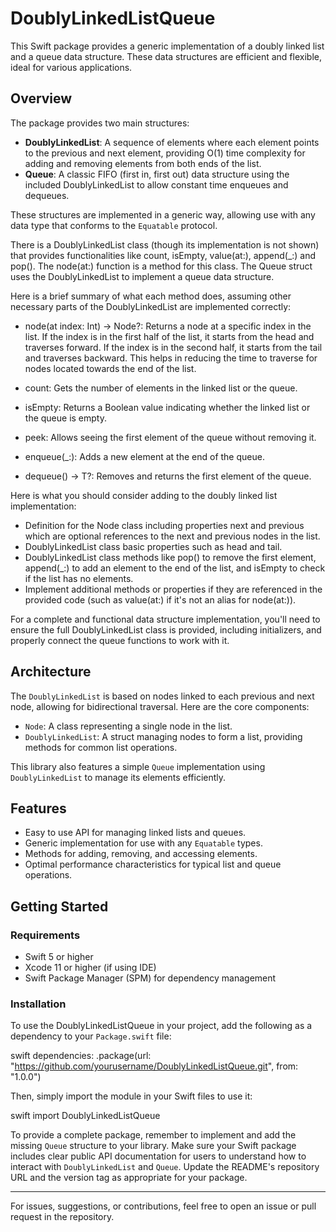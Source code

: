 # DoublyLinkedListQueue

This Swift package provides a generic implementation of a doubly linked list and a queue data structure. These data structures are efficient and flexible, ideal for various applications.

## Overview

The package provides two main structures:

- **DoublyLinkedList**: A sequence of elements where each element points to the previous and next element, providing O(1) time complexity for adding and removing elements from both ends of the list.
- **Queue**: A classic FIFO (first in, first out) data structure using the included DoublyLinkedList to allow constant time enqueues and dequeues.

These structures are implemented in a generic way, allowing use with any data type that conforms to the `Equatable` protocol.

There is a DoublyLinkedList class (though its implementation is not shown) that provides functionalities like count, isEmpty, value(at:), append(_:) and pop(). The node(at:) function is a method for this class. The Queue struct uses the DoublyLinkedList to implement a queue data structure. 

Here is a brief summary of what each method does, assuming other necessary parts of the DoublyLinkedList are implemented correctly:

- node(at index: Int) -> Node<T>?: Returns a node at a specific index in the list. If the index is in the first half of the list, it starts from the head and traverses forward. If the index is in the second half, it starts from the tail and traverses backward. This helps in reducing the time to traverse for nodes located towards the end of the list.

- count: Gets the number of elements in the linked list or the queue.

- isEmpty: Returns a Boolean value indicating whether the linked list or the queue is empty.

- peek: Allows seeing the first element of the queue without removing it.

- enqueue(_:): Adds a new element at the end of the queue.

- dequeue() -> T?: Removes and returns the first element of the queue.

Here is what you should consider adding to the doubly linked list implementation:

- Definition for the Node class including properties next and previous which are optional references to the next and previous nodes in the list.
- DoublyLinkedList class basic properties such as head and tail.
- DoublyLinkedList class methods like pop() to remove the first element, append(_:) to add an element to the end of the list, and isEmpty to check if the list has no elements.
- Implement additional methods or properties if they are referenced in the provided code (such as value(at:) if it's not an alias for node(at:)).

For a complete and functional data structure implementation, you'll need to ensure the full DoublyLinkedList class is provided, including initializers, and properly connect the queue functions to work with it.

## Architecture

The `DoublyLinkedList` is based on nodes linked to each previous and next node, allowing for bidirectional traversal. Here are the core components:

- `Node`: A class representing a single node in the list.
- `DoublyLinkedList`: A struct managing nodes to form a list, providing methods for common list operations.

This library also features a simple `Queue` implementation using `DoublyLinkedList` to manage its elements efficiently.

## Features

- Easy to use API for managing linked lists and queues.
- Generic implementation for use with any `Equatable` types.
- Methods for adding, removing, and accessing elements.
- Optimal performance characteristics for typical list and queue operations.

## Getting Started

### Requirements

- Swift 5 or higher
- Xcode 11 or higher (if using IDE)
- Swift Package Manager (SPM) for dependency management

### Installation

To use the DoublyLinkedListQueue in your project, add the following as a dependency to your `Package.swift` file:

swift
dependencies: 
    .package(url: "https://github.com/yourusername/DoublyLinkedListQueue.git", from: "1.0.0")


Then, simply import the module in your Swift files to use it:

swift
import DoublyLinkedListQueue


To provide a complete package, remember to implement and add the missing `Queue` structure to your library. Make sure your Swift package includes clear public API documentation for users to understand how to interact with `DoublyLinkedList` and `Queue`. Update the README's repository URL and the version tag as appropriate for your package.

---

For issues, suggestions, or contributions, feel free to open an issue or pull request in the repository.


